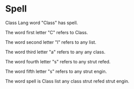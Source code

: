 # Spell

Class Lang word "Class" has spell.

The word first letter "C" refers to Class.

The word second letter "l" refers to any list.

The word third letter "a" refers to any any class.

The word fourth letter "s" refers to any strut refed.

The word fifth letter "s" refers to any strut engin.

The word spell is Class list any class strut refed strut engin.